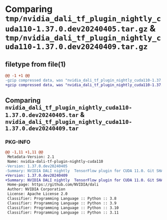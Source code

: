 # Comparing `tmp/nvidia_dali_tf_plugin_nightly_cuda110-1.37.0.dev20240405.tar.gz` & `tmp/nvidia_dali_tf_plugin_nightly_cuda110-1.37.0.dev20240409.tar.gz`

## filetype from file(1)

```diff
@@ -1 +1 @@
-gzip compressed data, was "nvidia_dali_tf_plugin_nightly_cuda110-1.37.0.dev20240405.tar", last modified: Mon Apr  5 07:00:00 1993, max compression
+gzip compressed data, was "nvidia_dali_tf_plugin_nightly_cuda110-1.37.0.dev20240409.tar", last modified: Mon Apr  5 07:00:00 1993, max compression
```

## Comparing `nvidia_dali_tf_plugin_nightly_cuda110-1.37.0.dev20240405.tar` & `nvidia_dali_tf_plugin_nightly_cuda110-1.37.0.dev20240409.tar`

### PKG-INFO

```diff
@@ -1,11 +1,11 @@
 Metadata-Version: 2.1
 Name: nvidia-dali-tf-plugin-nightly-cuda110
-Version: 1.37.0.dev20240405
-Summary: NVIDIA DALI nightly  TensorFlow plugin for CUDA 11.0. Git SHA: d28d6cbfc665781c5f3ab4ba28602374c48da31b
+Version: 1.37.0.dev20240409
+Summary: NVIDIA DALI nightly  TensorFlow plugin for CUDA 11.0. Git SHA: fb5786c82c162af3f2120e8ab8cbb8d5d5cdbf12
 Home-page: https://github.com/NVIDIA/dali
 Author: NVIDIA Corporation
 License: Apache License 2.0
 Classifier: Programming Language :: Python :: 3.8
 Classifier: Programming Language :: Python :: 3.9
 Classifier: Programming Language :: Python :: 3.10
 Classifier: Programming Language :: Python :: 3.11
```

